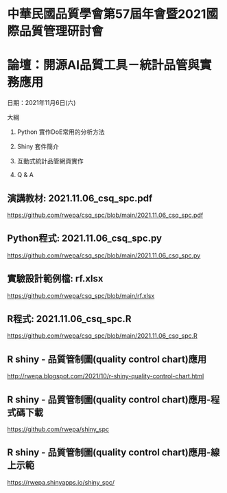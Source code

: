 # 中華民國品質學會第57屆年會暨2021國際品質管理研討會

# 論壇：開源AI品質工具－統計品管與實務應用

日期：2021年11月6日(六)

大綱

1. Python 實作DoE常用的分析方法

2. Shiny 套件簡介

3. 互動式統計品管網頁實作

4. Q & A

## 演講教材: 2021.11.06_csq_spc.pdf

https://github.com/rwepa/csq_spc/blob/main/2021.11.06_csq_spc.pdf

## Python程式: 2021.11.06_csq_spc.py

https://github.com/rwepa/csq_spc/blob/main/2021.11.06_csq_spc.py

## 實驗設計範例檔: rf.xlsx

https://github.com/rwepa/csq_spc/blob/main/rf.xlsx

## R程式: 2021.11.06_csq_spc.R

https://github.com/rwepa/csq_spc/blob/main/2021.11.06_csq_spc.R

## R shiny - 品質管制圖(quality control chart)應用

http://rwepa.blogspot.com/2021/10/r-shiny-quality-control-chart.html

## R shiny - 品質管制圖(quality control chart)應用-程式碼下載

https://github.com/rwepa/shiny_spc

## R shiny - 品質管制圖(quality control chart)應用-線上示範

https://rwepa.shinyapps.io/shiny_spc/
